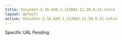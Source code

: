 ```yaml
---
title: ValueSet-2.16.840.1.113883.11.20.9.31-intro
layout: default
active: ValueSet-2.16.840.1.113883.11.20.9.31-intro
---
```


Specific URL Pending